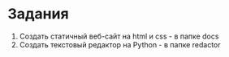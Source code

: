 # Задания

1. Создать статичный веб-сайт на html и css - в папке docs
2. Создать текстовый редактор на Python - в папке redactor
